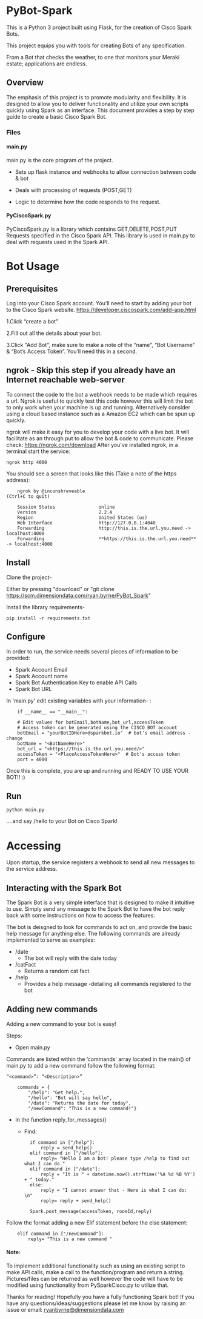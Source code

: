 # PyBot-Spark 
This is a Python 3 project built using Flask, for the creation of Cisco Spark Bots.

This project equips you with tools for creating Bots of any specification.

From a Bot that checks the weather, to one that monitors your Meraki estate; applications are endless.

## Overview

The emphasis of this project is to promote modularity and flexibility. It is designed to allow you to deliver functionality and utilize your own scripts quickly using Spark as an interface. This document provides a step by step guide to create a basic Cisco Spark Bot.

### Files

#### main.py

main.py is the core program of the project.

* Sets up flask instance and webhooks to allow connection between code & bot

* Deals with processing of requests (POST,GET)

* Logic to determine how the code responds to the request.

#### PyCiscoSpark.py

PyCiscoSpark.py is a library which contains GET,DELETE,POST,PUT Requests specified in the Cisco Spark API. This library is used in main.py to deal with requests used in the Spark API. 

# Bot Usage

## Prerequisites
Log into your Cisco Spark account. You'll need to start by adding your bot to the Cisco Spark website. https://developer.ciscospark.com/add-app.html


1.Click “create a bot”

2.Fill out all the details about your bot. 

3.Click "Add Bot", make sure to make a note of the “name”, “Bot Username” & “Bot’s Access Token”. You’ll need this in a second.


## ngrok - Skip this step if you already have an Internet reachable web-server

To connect the code to the bot a webhook needs to be made which requires a url. Ngrok is useful to quickly test this code however this will limit the bot to only work when your machine is up and running. Alternatively consider using a cloud based instance such as a Amazon EC2 which can be spun up quickly.

ngrok will make it easy for you to develop your code with a live bot. It will facilitate as an through put to allow the bot & code to communicate.
Please check: https://ngrok.com/download
After you've installed ngrok, in a terminal start the service:
    
`ngrok http 4000`
    
You should see a screen that looks like this (Take a note of the https address):
    
        ngrok by @inconshreveable                                                                                                                                 (Ctrl+C to quit)
        
        Session Status                online
        Version                       2.2.4
        Region                        United States (us)
        Web Interface                 http://127.0.0.1:4040
        Forwarding                    http://this.is.the.url.you.need -> localhost:4000
        Forwarding                    **https://this.is.the.url.you.need** -> localhost:4000 
        


## Install

Clone the project- 

Either by pressing "download" or "git clone https://scm.dimensiondata.com/ryan.byrne/PyBot_Spark"

Install the library requirements-

`pip install -r requirements.txt`

## Configure

In order to run, the service needs several pieces of information to be provided:

* Spark Account Email
* Spark Account name 
* Spark Bot Authentication Key to enable API Calls
* Spark Bot URL


In 'main.py' edit existing variables with your information- :

        if __name__ == "__main__":

        # Edit values for botEmail,botName,bot_url,accessToken
        # Access token can be generated using the CISCO BOT account
        botEmail = "yourBotIDHere>@sparkbot.io"  # bot's email address -change
        botName = "<BotNameHere>"
        bot_url = "<https://this.is.the.url.you.need/>"
        accessToken = "<PlaceAccessTokenHere>"  # Bot's access token
        port = 4000

Once this is complete, you are up and running and READY TO USE YOUR BOT!! :)

## Run

`python main.py`

....and say /hello to your Bot on Cisco Spark! 

# Accessing

Upon startup, the service registers a webhook to send all new messages to the service address.


## Interacting with the Spark Bot

The Spark Bot is a very simple interface that is designed to make it intuitive to use.  Simply send any message to the Spark Bot to have the bot reply back with some instructions on how to access the features.

The bot is deisgned to look for commands to act on, and provide the basic help message for anything else.  The following commands are already implemented to serve as examples:

* /date
  * The bot will reply with the date today
* /catFact
  * Returns a random cat fact
* /help 
  * Provides a help message -detailing all commands registered to the bot

## Adding new commands

Adding a new command to your bot is easy!

Steps:

* Open main.py

Commands are listed within the ‘commands’ array located in the main() of main.py to add a new command follow the following format:


` “<command>”: “<Description>” `

        commands = {
            "/help": "Get help.",
            "/hello": "Bot will say hello",
            "/date": "Returns the date for today", 
            "/newCommand": "This is a new command!"}

* In the function reply_for_messages() 
    * Find:
    
            if command in ["/help"]:
                reply = send_help()
            elif command in ["/hello"]:
                reply= "Hello I am a bot! please type /help to find out what I can do."
            elif command in ["/date"]:
                reply = "It is " + datetime.now().strftime('%A %d %B %Y') + " today."
            else:
                reply = "I cannot answer that - Here is what I can do: \n"
                reply= reply + send_help()

            Spark.post_message(accessToken, roomId,reply)

Follow the format adding a new Elif statement before the else statement: 

        elif command in ["/newCommand"]:
            reply= "This is a new command "
            
#### Note:

To implement additional functionality such as using an existing script to make API calls, make a call to the function/program and return a string. Pictures/files can be returned as well however the code will have to be modified using functionality from PySparkCisco.py to utilize that.


Thanks for reading! Hopefully you have a fully functioning Spark bot! If you have any questions/ideas/suggestions please let me know by raising an issue or email: ryanbyrne@dimensiondata.com
